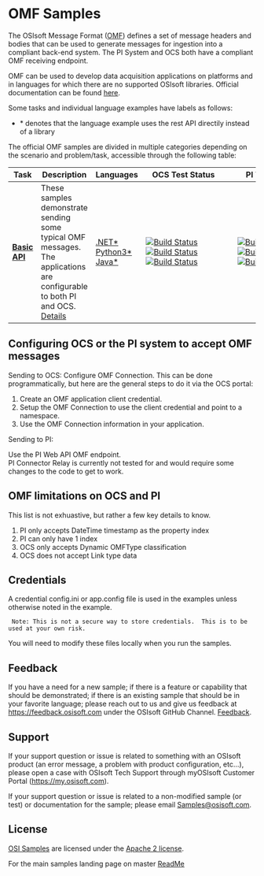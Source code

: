 # OMF Samples
The OSIsoft Message Format ([OMF](https://pisquare.osisoft.com/community/developers-club/omf)) defines a set of message headers and bodies that can be used to generate messages for ingestion into a compliant back-end system.  The PI System and OCS both have a compliant OMF receiving endpoint.   

OMF can be used to develop data acquisition applications on platforms and in languages for which there are no supported OSIsoft libraries.  Official documentation can be found [here](https://omf-docs.readthedocs.io/en/latest/).


Some tasks and individual language examples have labels as follows:

* \* denotes that the language example uses the rest API directily instead of a library




The official OMF samples are divided in multiple categories depending on the scenario and problem/task, accessible through the following table:

Task|Description|Languages|&nbsp;&nbsp;&nbsp;OCS&nbsp;Test&nbsp;Status&nbsp;&nbsp;&nbsp;&nbsp;&nbsp;&nbsp;&nbsp;|&nbsp;&nbsp;&nbsp;&nbsp;PI&nbsp;Test&nbsp;Status&nbsp;&nbsp;&nbsp;&nbsp;&nbsp;&nbsp;&nbsp; 
--------|-----------|---------|-----------|----------
 **<a href="basic_samples/OMF_API/">Basic API</a>** | These samples demonstrate sending some typical OMF messages.  The applications are configurable to both PI and OCS.  <a href="basic_samples/OMF_API">Details</a>   |  <a href="basic_samples/OMF_API/CSharp/OMF_API/">.NET*</a><br /><a href="basic_samples/OMF_API/Python3/">Python3*</a><br /><a href="basic_samples/OMF_API/Java/omfapijava">Java*</a>  | [![Build Status](https://osisoft.visualstudio.com/Engineering%20Incubation/_apis/build/status/OMF_test/OMF_APIDotNet?branchName=master&jobName=OMF_APIDotNet)](https://osisoft.visualstudio.com/Engineering%20Incubation/_build/latest?definitionId=4929&branchName=master) <br />[![Build Status](https://osisoft.visualstudio.com/Engineering%20Incubation/_apis/build/status/OMF_test/OMF_APIPy?branchName=master&jobName=OMF_APIPy)](https://osisoft.visualstudio.com/Engineering%20Incubation/_build/latest?definitionId=4934&branchName=master)<br />[![Build Status](https://osisoft.visualstudio.com/Engineering%20Incubation/_apis/build/status/OMF_test/OMF_APIJava?branchName=master&jobName=OMF_APIJava)](https://osisoft.visualstudio.com/Engineering%20Incubation/_build/latest?definitionId=4933&branchName=master)|[![Build Status](https://osisoft.visualstudio.com/Engineering%20Incubation/_apis/build/status/OMF_test/OMF_APIDotNet?branchName=master&jobName=OMF_APIDotNet_PWS)](https://osisoft.visualstudio.com/Engineering%20Incubation/_build/latest?definitionId=4929&branchName=master)<br />[![Build Status](https://osisoft.visualstudio.com/Engineering%20Incubation/_apis/build/status/OMF_test/OMF_APIPy?branchName=master&jobName=OMF_APIPy_PWS)](https://osisoft.visualstudio.com/Engineering%20Incubation/_build/latest?definitionId=4934&branchName=master)<br />[![Build Status](https://osisoft.visualstudio.com/Engineering%20Incubation/_apis/build/status/OMF_test/OMF_APIJava?branchName=master&jobName=OMF_APIJava_PWS)](https://osisoft.visualstudio.com/Engineering%20Incubation/_build/latest?definitionId=4933&branchName=master)




Configuring OCS or the PI system to accept OMF messages
-----------------------------------------------------

Sending to OCS:
Configure OMF Connection.  This can be done programmatically, but here are the general steps to do it via the OCS portal:

1) Create an OMF application client credential.
2) Setup the OMF Connection to use the client credential and point to a namespace.
3) Use the OMF Connection information in your application.


Sending to PI:

Use the PI Web API OMF endpoint.  
PI Connector Relay is currently not tested for and would require some changes to the code to get to work.


OMF limitations on OCS and PI
-----------------------------------------------------
This list is not exhuastive, but rather a few key details to know.  

1) PI only accepts DateTime timestamp as the property index 
2) PI can only have 1 index
2) OCS only accepts Dynamic OMFType classification 
3) OCS does not accept Link type data


## Credentials 

A credential config.ini or app.config file is used in the examples unless otherwise noted in the example.  
   

     Note: This is not a secure way to store credentials.  This is to be used at your own risk.  
   
   
   You will need to modify these files locally when you run the samples.
 
## Feedback

If you have a need for a new sample; if there is a feature or capability that should be demonstrated; if there is an existing sample that should be in your favorite language; please reach out to us and give us feedback at https://feedback.osisoft.com under the OSIsoft GitHub Channel.  [Feedback](https://feedback.osisoft.com/forums/922279-osisoft-github).   
 
## Support

If your support question or issue is related to something with an OSIsoft product (an error message, a problem with product configuration, etc...), please open a case with OSIsoft Tech Support through myOSIsoft Customer Portal  (https://my.osisoft.com).

If your support question or issue is related to a non-modified sample (or test) or documentation for the sample; please email Samples@osisoft.com.

## License

[OSI Samples](https://github.com/osisoft/OSI-Samples) are licensed under the [Apache 2 license](../LICENSE.md).



For the main samples landing page on master [ReadMe](https://github.com/osisoft/OSI-Samples)
